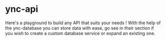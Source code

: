 # ync-api

Here's a playground to build any API that suits your needs ! With the help of the ync-database you can store data with ease, go see in their section if you wish to create a custom database service or expand an existing one.
